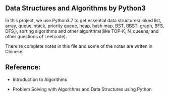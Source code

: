 ## Data Structures and Algorithms by Python3

In this project, we use Python3.7 to get essential data structures(linked list, array, queue, stack, priority queue, heap, hash map, BST, BBST, graph, BFS, DFS,), sorting algorithms and other algorithms(like TOP-K, N_queens, and other questions of Leetcode).

There're complete notes in this file and some of the notes are writen in Chinese.

## Reference:

* Introduction to Algorithms

* Problem Solving with Algorithms and Data Structures using Python